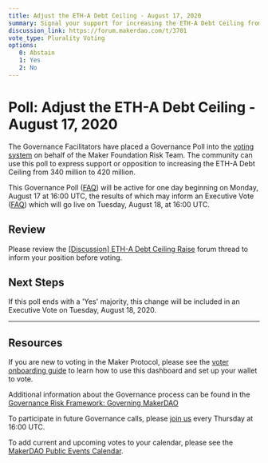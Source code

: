 ```yaml
---
title: Adjust the ETH-A Debt Ceiling - August 17, 2020
summary: Signal your support for increasing the ETH-A Debt Ceiling from 340 million to 420 million.
discussion_link: https://forum.makerdao.com/t/3701
vote_type: Plurality Voting
options:
   0: Abstain
   1: Yes
   2: No
---
```

# Poll: Adjust the ETH-A Debt Ceiling - August 17, 2020

The Governance Facilitators have placed a Governance Poll into the [voting system](https://vote.makerdao.com/polling) on behalf of the Maker Foundation Risk Team. The community can use this poll to express support or opposition to increasing the ETH-A Debt Ceiling from 340 million to 420 million.

This Governance Poll ([FAQ](https://community-development.makerdao.com/governance/governance#is-there-more-than-one-type-of-vote)) will be active for one day beginning on Monday, August 17 at 16:00 UTC, the results of which may inform an Executive Vote ([FAQ](https://community-development.makerdao.com/governance/governance#what-is-continuous-approval-voting)) which will go live on Tuesday, August 18, at 16:00 UTC.

## Review 

Please review the [[Discussion] ETH-A Debt Ceiling Raise](https://forum.makerdao.com/t/discussion-eth-a-debt-ceiling-raise/3701) forum thread to inform your position before voting.


## Next Steps

If this poll ends with a 'Yes' majority, this change will be included in an Executive Vote on Tuesday, August 18, 2020.

---

## Resources

If you are new to voting in the Maker Protocol, please see the [voter onboarding guide](https://community-development.makerdao.com/onboarding/voter-onboarding) to learn how to use this dashboard and set up your wallet to vote.

Additional information about the Governance process can be found in the [Governance Risk Framework: Governing MakerDAO](https://community-development.makerdao.com/governance/governance-risk-framework)

To participate in future Governance calls, please [join us](https://community-development.makerdao.com/governance/governance-and-risk-meetings) every Thursday at 16:00 UTC.

To add current and upcoming votes to your calendar, please see the [MakerDAO Public Events Calendar](https://calendar.google.com/calendar/embed?src=makerdao.com_3efhm2ghipksegl009ktniomdk%40group.calendar.google.com&ctz=America%2FLos_Angeles).
